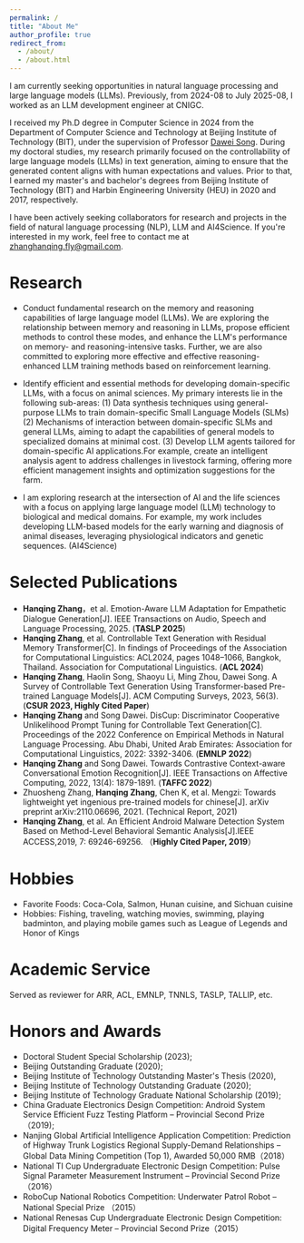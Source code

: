 ```yaml
---
permalink: /
title: "About Me"
author_profile: true
redirect_from: 
  - /about/
  - /about.html
---
```



 <!--I am currently a postdoctoral researcher at China Agricultural University (CAU), where I conduct interdisciplinary research on developing large language models (LLMs) for applications in animal science. -->
I am currently seeking opportunities in natural language processing and large language models (LLMs). Previously, from  2024-08  to July 2025-08, I worked as an LLM development engineer at CNIGC.

I received my Ph.D degree in Computer Science in 2024 from the Department of Computer Science and Technology at Beijing Institute of Technology (BIT), under the supervision of Professor [Dawei Song](https://scholar.google.com.hk/citations?user=PCTA8yAAAAAJ&hl=zh-CN). During my doctoral studies, my research primarily focused on the controllability of large language models (LLMs) in text generation, aiming to ensure that the generated content aligns with human expectations and values. Prior to that, I earned my master's and bachelor's degrees from Beijing Institute of Technology (BIT) and Harbin Engineering University (HEU) in 2020 and 2017, respectively.


I have been actively seeking collaborators for research and projects in the field of natural language processing (NLP), LLM and AI4Science.  If you're interested in my work, feel free to contact me at [zhanghanqing.fly@gmail.com](zhanghanqing.fly@gmail.com).


Research 
======
 - Conduct fundamental research on the memory and reasoning capabilities of large language model (LLMs). We are exploring the relationship between memory and reasoning in LLMs, propose efficient methods to control these modes, and enhance the LLM's performance on memory- and reasoning-intensive tasks. Further, we are also committed to exploring more effective and effective reasoning-enhanced LLM training methods based on reinforcement learning.

 - Identify efficient and essential methods for developing domain-specific LLMs, with a focus on animal sciences. My primary interests lie in the following sub-areas: (1) Data synthesis techniques using general-purpose LLMs to train domain-specific Small Language Models (SLMs)   (2) Mechanisms of interaction between domain-specific SLMs and general LLMs, aiming to adapt the capabilities of general models to specialized domains at minimal cost. (3) Develop LLM agents tailored for domain-specific AI applications.For example, create an intelligent analysis agent to address challenges in livestock farming, offering more efficient management insights and optimization suggestions for the farm.

 - I am exploring research at the intersection of AI and the life sciences with a focus on applying large language model (LLM) technology to biological and medical domains. For example, my work includes developing LLM-based models for the early warning and diagnosis of animal diseases, leveraging physiological indicators and genetic sequences. (AI4Science)
 
Selected Publications
======
- **Hanqing Zhang**，et al. Emotion-Aware LLM Adaptation for Empathetic Dialogue Generation[J]. IEEE Transactions on Audio, Speech and Language Processing, 2025. (**TASLP 2025**)
- **Hanqing Zhang**, et al. Controllable Text Generation with Residual Memory Transformer[C].  In findings of Proceedings of the Association for Computational Linguistics: ACL2024, pages 1048–1066, Bangkok, Thailand. Association for Computational Linguistics. (**ACL 2024**)
- **Hanqing Zhang**, Haolin Song, Shaoyu Li, Ming Zhou, Dawei Song. A Survey of Controllable Text Generation Using Transformer-based Pre-trained Language Models[J]. ACM Computing Surveys, 2023, 56(3). (**CSUR 2023, Highly Cited Paper**)
- **Hanqing Zhang** and Song Dawei. DisCup: Discriminator Cooperative Unlikelihood Prompt Tuning for Controllable Text Generation[C]. Proceedings of the 2022 Conference on Empirical Methods in Natural Language Processing. Abu Dhabi, United Arab Emirates: Association for Computational Linguistics, 2022: 3392-3406. (**EMNLP 2022**)
- **Hanqing Zhang** and Song Dawei. Towards Contrastive Context-aware Conversational Emotion Recognition[J]. IEEE Transactions on Affective Computing, 2022, 13(4): 1879-1891. (**TAFFC 2022**)
- Zhuosheng Zhang, **Hanqing Zhang**, Chen K, et al. Mengzi: Towards lightweight yet ingenious pre-trained models for chinese[J]. arXiv preprint arXiv:2110.06696, 2021. (Technical Report, 2021)
- **Hanqing Zhang**, et al. An Efficient Android Malware Detection System Based on Method-Level Behavioral Semantic Analysis[J].IEEE ACCESS,2019, 7: 69246-69256. （**Highly Cited Paper, 2019**）

Hobbies
======

- Favorite Foods: Coca-Cola, Salmon, Hunan cuisine, and Sichuan cuisine
- Hobbies: Fishing, traveling, watching movies, swimming, playing badminton, and playing mobile games such as League of Legends and Honor of Kings


Academic Service
======
Served as reviewer for ARR, ACL, EMNLP, TNNLS, TASLP, TALLIP, etc.


Honors and Awards
======
- Doctoral Student Special Scholarship (2023);
- Beijing Outstanding Graduate (2020);
- Beijing Institute of Technology Outstanding Master's Thesis (2020),
- Beijing Institute of Technology Outstanding Graduate (2020);
- Beijing Institute of Technology Graduate National Scholarship (2019);
- China Graduate Electronics Design Competition: Android System Service Efficient Fuzz Testing Platform – Provincial Second Prize（2019);
- Nanjing Global Artificial Intelligence Application Competition: Prediction of Highway Trunk Logistics Regional Supply-Demand Relationships – Global Data Mining Competition (Top 1), Awarded 50,000 RMB（2018）
- National TI Cup Undergraduate Electronic Design Competition: Pulse Signal Parameter Measurement Instrument – Provincial Second Prize（2016）
- RoboCup National Robotics Competition: Underwater Patrol Robot – National Special Prize （2015）
- National Renesas Cup Undergraduate Electronic Design Competition: Digital Frequency Meter – Provincial Second Prize（2015）





